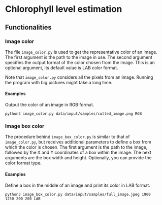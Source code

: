 # Chlorophyll level estimation

## Functionalities

### Image color

The file `image_color.py` is used to get the representative color of an image. The first argument is the path to the image in use. The second argument specifies the output format of the color chosen from the image. This is an optional argument, its default value is LAB color format.

Note that `image_color.py` considers all the pixels from an image. Running the program with big pictures might take a long time.

#### Examples

Output the color of an image in RGB format.

```
python3 image_color.py data/input/samples/cutted_image.png RGB
```

### Image box color

The procedure behind `image_box_color.py` is similar to that of `image_color.py`, but receives additional parameters to define a box from which the color is chosen. The first argument is the path to the image, followed by the X and Y coordinates of a box within the image. The next arguments are the box width and height. Optionally, you can provide the color format type.

#### Examples

Define a box in the middle of an image and print its color in LAB format.

```
python3 image_box_color.py data/input/samples/full_image.jpeg 1900 1250 200 200 LAB
```
